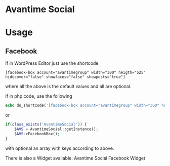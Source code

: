 Avantime Social
===
# Usage
## Facebook
If in WordPress Editor just use the shortcode
```
[facebook-box account="avantimegroup" width="300" heigth="525" hidecover="false" showfaces="false" showposts="true"]
```
where all the above is the default values and all are optional.

If in php code, use the following
```php
echo do_shortcode('[facebook-box account="avantimegroup" width="300" heigth="525" hidecover="false" showfaces="false" showposts="true"]');
```
or
```php
if(class_exists('AvantimeSocial')) {
    $AVS = AvantimeSocial::getInstance();
    $AVS->FacebookBox();
}
```
with optional an array with keys according to above.

There is also a Widget available: Avantime Social Facebook Widget